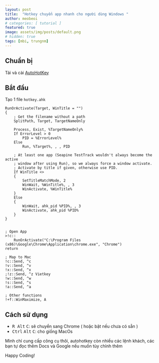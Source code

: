 ```yaml
---
layout: post
title:  "Hotkey chuyển app nhanh cho người dùng Windows "
author: meobeoi
# categories: [ tutorial ]
featured: true
image: assets/img/posts/default.png
# hidden: true
tags: [mbi, trungnm]
---
```


## Chuẩn bị
Tải và cài [AutoHotKey](https://www.autohotkey.com/)

## Bắt đầu
Tạo 1 file `hotkey.ahk`

```autohotkey
RunOrActivate(Target, WinTitle = "")
{
	; Get the filename without a path
	SplitPath, Target, TargetNameOnly

	Process, Exist, %TargetNameOnly%
	If ErrorLevel > 0
		PID = %ErrorLevel%
	Else
		Run, %Target%, , , PID

	; At least one app (Seapine TestTrack wouldn't always become the active
	; window after using Run), so we always force a window activate.
	; Activate by title if given, otherwise use PID.
	If WinTitle <> 
	{
		SetTitleMatchMode, 2
		WinWait, %WinTitle%, , 3
		WinActivate, %WinTitle%
	}
	Else
	{
		WinWait, ahk_pid %PID%, , 3
		WinActivate, ahk_pid %PID%
	}
}


; Open App
>!c::
    RunOrActivate("C:\Program Files (x86)\Google\Chrome\Application\chrome.exe", "Chrome")
return

; Map to Mac
!c::Send, ^c 
!v::Send, ^v
!x::Send, ^x
;!z::Send, ^z Vietkey
!w::Send, ^w
!s::Send, ^s
!a::Send, ^a

; Other functions
!+f::WinMaximize, A
```

## Cách sử dụng
- <kbd>R Alt</kbd> <kbd>C</kbd>: sẽ chuyển sang Chrome ( hoặc bật nếu chưa có sẵn )
- <kbd>Ctrl</kbd> <kbd>Alt</kbd> <kbd>C</kbd>: cho giống MacOs

Mình chỉ cung cấp công cụ thôi, autohotkey còn nhiều các lệnh khách, các bạn tự đọc thêm Docs và Google nếu muốn tùy chỉnh thêm

Happy Coding!

